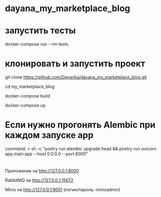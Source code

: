 # dayana_my_marketplace_blog

# запустить тесты
docker-compose run --rm tests

# клонировать и запустить проект
git clone https://github.com/Dayanka/dayana_my_marketplace_blog.git

cd my_marketplace_blog

docker-compose build

docker-compose up


# Если нужно прогонять Alembic при каждом запуске app
command: >
  sh -c "poetry run alembic upgrade head &&
         poetry run uvicorn app.main:app --host 0.0.0.0 --port 8000"

# 
Приложение  на http://127.0.0.1:8000

RabbitMQ на http://127.0.0.1:15672

Minio на http://127.0.0.1:9001 (логин/пароль: minioadmin)
